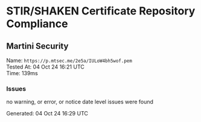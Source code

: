 # STIR/SHAKEN Certificate Repository Compliance

## Martini Security

Name: `https://p.mtsec.me/2e5a/IULoW4bh5wof.pem`\
Tested At: 04 Oct 24 16:21 UTC\
Time: 139ms

### Issues

no warning, or error, or notice date level issues were found

Generated: 04 Oct 24 16:29 UTC